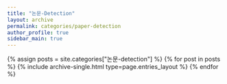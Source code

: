 ```yaml
---
title: "논문-Detection"
layout: archive
permalink: categories/paper-detection
author_profile: true
sidebar_main: true
---
```



{% assign posts = site.categories["논문-detection"] %}
{% for post in posts %} {% include archive-single.html type=page.entries_layout %} {% endfor %}
